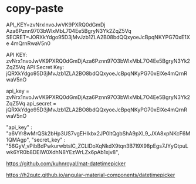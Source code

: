# copy-paste

API_KEY=zvNrxlnvoJwVK9PXRQ0dGmDj Aza6Pznn9703bWlxMbL704Ee5BgryN3Yk2ZqZ5Vq 
SECRET=JORXkYdgo95D3jMvJzb1ZLA2B08bdQQxyoeJcBpqNKYPG70xE1Xe 4mQrnRwaV5n0

API KEY: zvNrx1nvoJwVK9PXRQ0dGmDjAza6Pznn97O3bWlxMbL7O4Ee5BgryN3Yk2ZqZ5Vq
API Secret Key: jQRXkYdgo95D3jMvJzb1ZLA2BO8bdQQxyoeJcBpqNKyPG70xElXe4mQrnRwaV5nO


api_key = zvNrx1nvoJwVK9PXRQ0dGmDjAza6Pznn97O3bWlxMbL7O4Ee5BgryN3Yk2ZqZ5Vq
api_secret = jQRXkYdgo95D3jMvJzb1ZLA2BO8bdQQxyoeJcBpqNKyPG70xElXe4mQrnRwaV5nO


"api_key" : "a6VYr8wMrQSk2bHp3US7vgEHIkbx2JP0ltQgbShA9pXL9_JXA8xpNKcF6M1QMAgp",
        "secret_key" : "56GyV_vPibBdPwkurwbtslC_ZCLlDoXqNkdX9tqn3B7I9X98pEgs7JYyGtpuLwk6YR0b8DEIW0XdhN8YEzWrLZx6pAb1xjv8",



https://github.com/kuhnroyal/mat-datetimepicker


https://h2qutc.github.io/angular-material-components/datetimepicker
